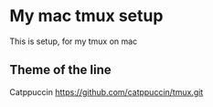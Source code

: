 # My mac tmux setup

This is setup, for my tmux on mac

## Theme of the line

Catppuccin https://github.com/catppuccin/tmux.git

